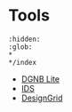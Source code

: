# Tools
```{toctree}
:hidden:
:glob:
*
*/index
```

* [DGNB Lite](DGNBLite.md)
* [IDS](ABD-IDS.md)
* [DesignGrid](DesignGrid.md)

